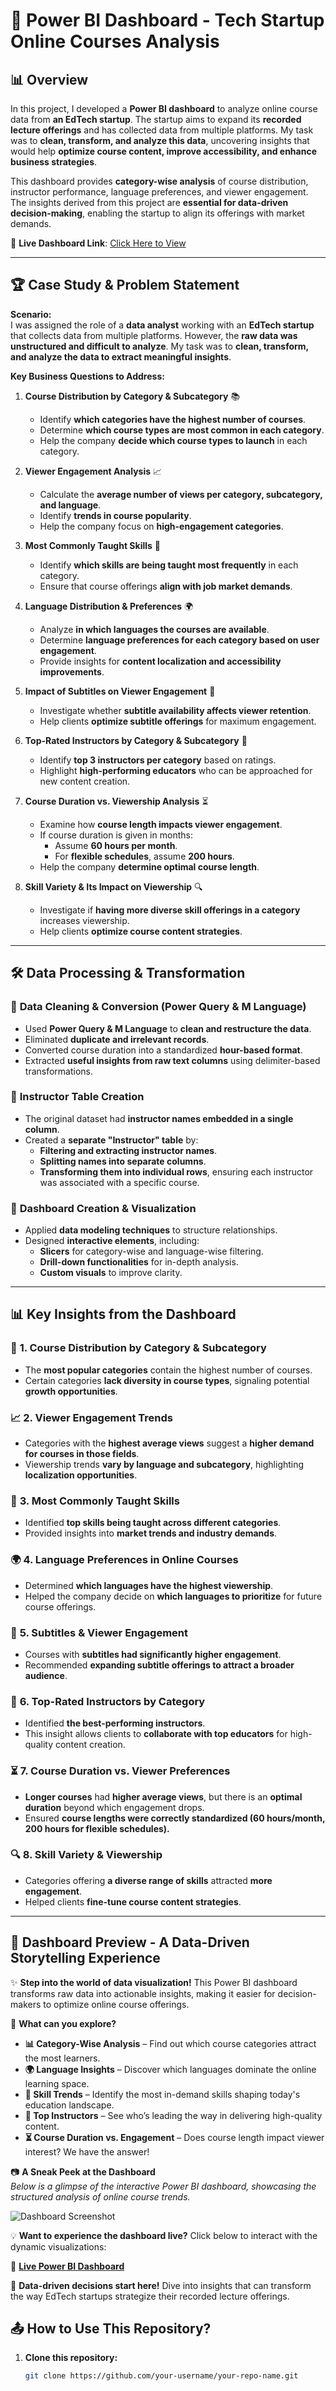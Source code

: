 # 🚀 Power BI Dashboard - Tech Startup Online Courses Analysis

## 📊 Overview

In this project, I developed a **Power BI dashboard** to analyze online course data from **an EdTech startup**. The startup aims to expand its **recorded lecture offerings** and has collected data from multiple platforms. My task was to **clean, transform, and analyze this data**, uncovering insights that would help **optimize course content, improve accessibility, and enhance business strategies**.

This dashboard provides **category-wise analysis** of course distribution, instructor performance, language preferences, and viewer engagement. The insights derived from this project are **essential for data-driven decision-making**, enabling the startup to align its offerings with market demands.

🔗 **Live Dashboard Link**: [Click Here to View](https://app.powerbi.com/view?r=eyJrIjoiZTA5MTQ1ODEtNzFmZC00MjUyLWJlMjUtYWFiNGRlYTkxMmNkIiwidCI6ImQ5Yjc5MGQwLWQyZGQtNGRmMi1iM2M3LTM3OGIxMjUxNzdlYiIsImMiOjN9)

---

## 🏆 Case Study & Problem Statement

**Scenario:**  
I was assigned the role of a **data analyst** working with an **EdTech startup** that collects data from multiple platforms. However, the **raw data was unstructured and difficult to analyze**. My task was to **clean, transform, and analyze the data to extract meaningful insights**.

**Key Business Questions to Address:**
1. **Course Distribution by Category & Subcategory** 📚  
   - Identify **which categories have the highest number of courses**.
   - Determine **which course types are most common in each category**.
   - Help the company **decide which course types to launch** in each category.

2. **Viewer Engagement Analysis** 📈  
   - Calculate the **average number of views per category, subcategory, and language**.
   - Identify **trends in course popularity**.
   - Help the company focus on **high-engagement categories**.

3. **Most Commonly Taught Skills** 🎯  
   - Identify **which skills are being taught most frequently** in each category.
   - Ensure that course offerings **align with job market demands**.

4. **Language Distribution & Preferences** 🌍  
   - Analyze **in which languages the courses are available**.
   - Determine **language preferences for each category based on user engagement**.
   - Provide insights for **content localization and accessibility improvements**.

5. **Impact of Subtitles on Viewer Engagement** 📝  
   - Investigate whether **subtitle availability affects viewer retention**.
   - Help clients **optimize subtitle offerings** for maximum engagement.

6. **Top-Rated Instructors by Category & Subcategory** 🏅  
   - Identify **top 3 instructors per category** based on ratings.
   - Highlight **high-performing educators** who can be approached for new content creation.

7. **Course Duration vs. Viewership Analysis** ⏳  
   - Examine how **course length impacts viewer engagement**.
   - If course duration is given in months:
     - Assume **60 hours per month**.
     - For **flexible schedules**, assume **200 hours**.
   - Help the company **determine optimal course length**.

8. **Skill Variety & Its Impact on Viewership** 🔍  
   - Investigate if **having more diverse skill offerings in a category** increases viewership.
   - Help clients **optimize course content strategies**.

---

## 🛠️ Data Processing & Transformation

### 🔄 **Data Cleaning & Conversion (Power Query & M Language)**
- Used **Power Query & M Language** to **clean and restructure the data**.
- Eliminated **duplicate and irrelevant records**.
- Converted course duration into a standardized **hour-based format**.
- Extracted **useful insights from raw text columns** using delimiter-based transformations.

### 📌 **Instructor Table Creation**
- The original dataset had **instructor names embedded in a single column**.
- Created a **separate "Instructor" table** by:
  - **Filtering and extracting instructor names**.
  - **Splitting names into separate columns**.
  - **Transforming them into individual rows**, ensuring each instructor was associated with a specific course.

### 🎨 **Dashboard Creation & Visualization**
- Applied **data modeling techniques** to structure relationships.
- Designed **interactive elements**, including:
  - **Slicers** for category-wise and language-wise filtering.
  - **Drill-down functionalities** for in-depth analysis.
  - **Custom visuals** to improve clarity.

---

## 📊 Key Insights from the Dashboard

### 📌 **1. Course Distribution by Category & Subcategory**
- The **most popular categories** contain the highest number of courses.
- Certain categories **lack diversity in course types**, signaling potential **growth opportunities**.

### 📈 **2. Viewer Engagement Trends**
- Categories with the **highest average views** suggest a **higher demand for courses in those fields**.
- Viewership trends **vary by language and subcategory**, highlighting **localization opportunities**.

### 🎯 **3. Most Commonly Taught Skills**
- Identified **top skills being taught across different categories**.
- Provided insights into **market trends and industry demands**.

### 🌍 **4. Language Preferences in Online Courses**
- Determined **which languages have the highest viewership**.
- Helped the company decide on **which languages to prioritize** for future course offerings.

### 📌 **5. Subtitles & Viewer Engagement**
- Courses with **subtitles had significantly higher engagement**.
- Recommended **expanding subtitle offerings to attract a broader audience**.

### 🏅 **6. Top-Rated Instructors by Category**
- Identified **the best-performing instructors**.
- This insight allows clients to **collaborate with top educators** for high-quality content creation.

### ⏳ **7. Course Duration vs. Viewer Preferences**
- **Longer courses** had **higher average views**, but there is an **optimal duration** beyond which engagement drops.
- Ensured **course lengths were correctly standardized (60 hours/month, 200 hours for flexible schedules).**

### 🔍 **8. Skill Variety & Viewership**
- Categories offering **a diverse range of skills** attracted **more engagement**.
- Helped clients **fine-tune course content strategies**.

---
## 🎨 Dashboard Preview - A Data-Driven Storytelling Experience

✨ **Step into the world of data visualization!** This Power BI dashboard transforms raw data into actionable insights, making it easier for decision-makers to optimize online course offerings.  

🔎 **What can you explore?**
- **📊 Category-Wise Analysis** – Find out which course categories attract the most learners.
- **🌍 Language Insights** – Discover which languages dominate the online learning space.
- **🎯 Skill Trends** – Identify the most in-demand skills shaping today's education landscape.
- **🏅 Top Instructors** – See who’s leading the way in delivering high-quality content.
- **⏳ Course Duration vs. Engagement** – Does course length impact viewer interest? We have the answer!

📷 **A Sneak Peek at the Dashboard**  
_Below is a glimpse of the interactive Power BI dashboard, showcasing the structured analysis of online course trends._  

![Dashboard Screenshot](./dashboardImg.png)

💡 **Want to experience the dashboard live?** Click below to interact with the dynamic visualizations:  

🔗 **[Live Power BI Dashboard](https://app.powerbi.com/view?r=eyJrIjoiZjI1YjE0MDgtNTBlYi00OTRlLWI4Y2EtOGIwYjBiMjlkM2Y5IiwidCI6ImQ5Yjc5MGQwLWQyZGQtNGRmMi1iM2M3LTM3OGIxMjUxNzdlYiIsImMiOjN9)**  

🚀 **Data-driven decisions start here!** Dive into insights that can transform the way EdTech startups strategize their recorded lecture offerings.


## 📤 How to Use This Repository?

1. **Clone this repository:**
   ```sh
   git clone https://github.com/your-username/your-repo-name.git
